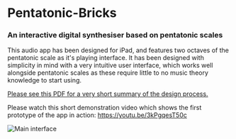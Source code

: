 # Pentatonic-Bricks
### An interactive digital synthesiser based on pentatonic scales

This audio app has been designed for iPad, and features two octaves of the pentatonic scale as it's playing interface. It has been designed with simplicity in mind with a very intuitive user interface, which works well alongside pentatonic scales as these require little to no music theory knowledge to start using.

[Please see this PDF for a very short summary of the design process.](Pentatonic-Bricks_GitHub_info_HD.pdf)

Please watch this short demonstration video which shows the first prototype of the app in action:
https://youtu.be/3kPgqesT50c

![Main interface](PentatonicBotInfoScreen.png)

